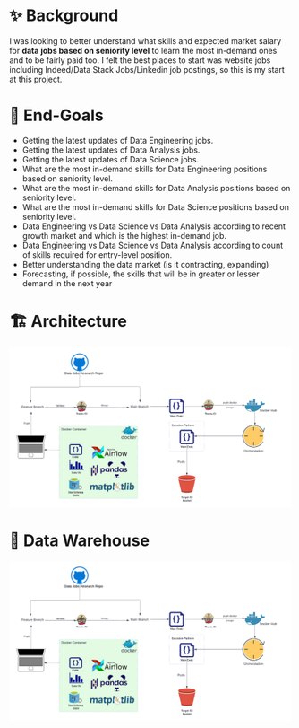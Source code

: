 # ✨ Background
I was looking to better understand what skills and expected market salary for **data jobs based on seniority level** to learn the most in-demand ones and to be fairly paid too. I felt the best places to start was website jobs including Indeed/Data Stack Jobs/Linkedin job postings, so this is my start at this project.

# 🎯 End-Goals
- Getting the latest updates of Data Engineering jobs.
- Getting the latest updates of Data Analysis jobs.
- Getting the latest updates of Data Science jobs.
- What are the most in-demand skills for Data Engineering positions based on seniority level.
- What are the most in-demand skills for Data Analysis positions based on seniority level.
- What are the most in-demand skills for Data Science positions based on seniority level.
- Data Engineering vs Data Science vs Data Analysis according to recent growth market and which is the highest in-demand job.
- Data Engineering vs Data Science vs Data Analysis according to count of skills required for entry-level position.
- Better understanding the data market (is it contracting, expanding)
- Forecasting, if possible, the skills that will be in greater or lesser demand in the next year

# 🏗 Architecture
![Architecture](https://github.com/mhmdawnallah/Data-Jobs-Research/blob/main/static/images/Architecture.png)

# 🏢 Data Warehouse
![Data Warehouse](https://github.com/mhmdawnallah/Data-Jobs-Research/blob/main/static/images/Architecture.png)
